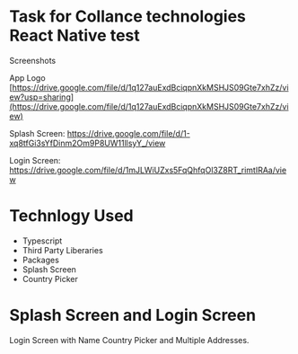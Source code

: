 # Task for Collance technologies React Native test

Screenshots

App Logo
[https://drive.google.com/file/d/1q127auExdBciqpnXkMSHJS09Gte7xhZz/view?usp=sharing](https://drive.google.com/file/d/1q127auExdBciqpnXkMSHJS09Gte7xhZz/view)

Splash Screen:
https://drive.google.com/file/d/1-xq8tfGi3sYfDinm2Om9P8UW11llsyY_/view

Login Screen:
https://drive.google.com/file/d/1mJLWiUZxs5FqQhfqOl3Z8RT_rimtIRAa/view

# Technlogy Used

- Typescript
- Third Party Liberaries
- Packages
-   Splash Screen
-   Country Picker


# Splash Screen and Login Screen

Login Screen with Name Country Picker and Multiple Addresses.
